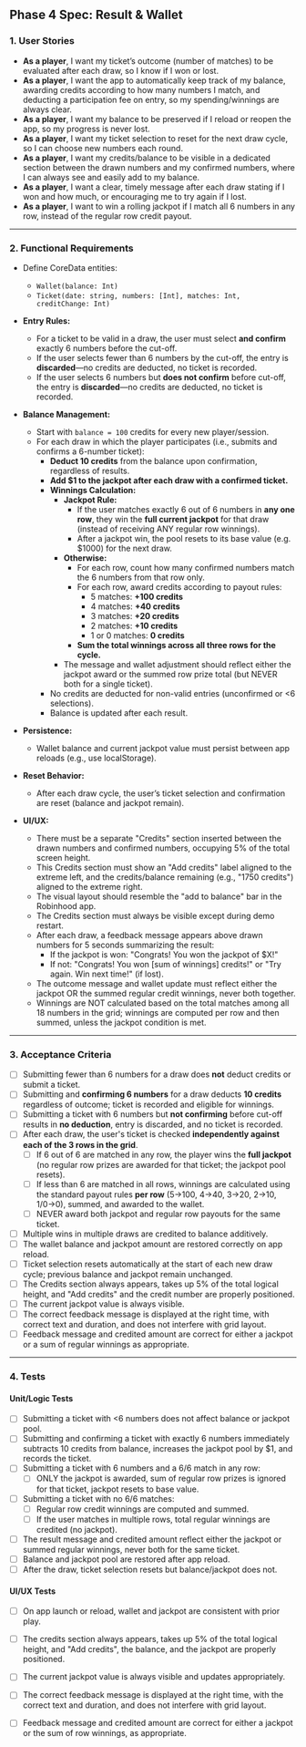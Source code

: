 
## Phase 4 Spec: Result & Wallet

### 1. User Stories

- **As a player**, I want my ticket’s outcome (number of matches) to be evaluated after each draw, so I know if I won or lost.
- **As a player**, I want the app to automatically keep track of my balance, awarding credits according to how many numbers I match, and deducting a participation fee on entry, so my spending/winnings are always clear.
- **As a player**, I want my balance to be preserved if I reload or reopen the app, so my progress is never lost.
- **As a player**, I want my ticket selection to reset for the next draw cycle, so I can choose new numbers each round.
- **As a player**, I want my credits/balance to be visible in a dedicated section between the drawn numbers and my confirmed numbers, where I can always see and easily add to my balance.
- **As a player**, I want a clear, timely message after each draw stating if I won and how much, or encouraging me to try again if I lost.
- **As a player**, I want to win a rolling jackpot if I match all 6 numbers in any row, instead of the regular row credit payout.

---

### 2. Functional Requirements

- Define CoreData entities:
  - `Wallet(balance: Int)`
  - `Ticket(date: string, numbers: [Int], matches: Int, creditChange: Int)`

- **Entry Rules:**
  - For a ticket to be valid in a draw, the user must select **and confirm** exactly 6 numbers before the cut-off.  
  - If the user selects fewer than 6 numbers by the cut-off, the entry is **discarded**—no credits are deducted, no ticket is recorded.
  - If the user selects 6 numbers but **does not confirm** before cut-off, the entry is **discarded**—no credits are deducted, no ticket is recorded.

- **Balance Management:**
  - Start with `balance = 100` credits for every new player/session.
  - For each draw in which the player participates (i.e., submits and confirms a 6-number ticket):
    - **Deduct 10 credits** from the balance upon confirmation, regardless of results.  
    - **Add $1 to the jackpot after each draw with a confirmed ticket.**  
    - **Winnings Calculation:** 
      - **Jackpot Rule:**  
        - If the user matches exactly 6 out of 6 numbers in **any one row**, they win the **full current jackpot** for that draw (instead of receiving ANY regular row winnings).
        - After a jackpot win, the pool resets to its base value (e.g. $1000) for the next draw.
      - **Otherwise:**  
        - For each row, count how many confirmed numbers match the 6 numbers from that row only.
        - For each row, award credits according to payout rules:
          - 5 matches: **+100 credits**
          - 4 matches: **+40 credits**
          - 3 matches: **+20 credits**
          - 2 matches: **+10 credits**
          - 1 or 0 matches: **0 credits**
        - **Sum the total winnings across all three rows for the cycle.**
      - The message and wallet adjustment should reflect either the jackpot award or the summed row prize total (but NEVER both for a single ticket).
    - No credits are deducted for non-valid entries (unconfirmed or <6 selections).
    - Balance is updated after each result.

- **Persistence:**
  - Wallet balance and current jackpot value must persist between app reloads (e.g., use localStorage).

- **Reset Behavior:**
  - After each draw cycle, the user’s ticket selection and confirmation are reset (balance and jackpot remain).

- **UI/UX:**
  - There must be a separate "Credits" section inserted between the drawn numbers and confirmed numbers, occupying 5% of the total screen height.
  - This Credits section must show an "Add credits" label aligned to the extreme left, and the credits/balance remaining (e.g., "1750 credits") aligned to the extreme right.
  - The visual layout should resemble the "add to balance" bar in the Robinhood app.
  - The Credits section must always be visible except during demo restart.
  - After each draw, a feedback message appears above drawn numbers for 5 seconds summarizing the result:
    - If the jackpot is won: "Congrats! You won the jackpot of $X!"
    - If not: "Congrats! You won [sum of winnings] credits!" or "Try again. Win next time!" (if lost).
  - The outcome message and wallet update must reflect either the jackpot OR the summed regular credit winnings, never both together.
  - Winnings are NOT calculated based on the total matches among all 18 numbers in the grid; winnings are computed per row and then summed, unless the jackpot condition is met.

---

### 3. Acceptance Criteria

- [ ] Submitting fewer than 6 numbers for a draw does **not** deduct credits or submit a ticket.
- [ ] Submitting and **confirming 6 numbers** for a draw deducts **10 credits** regardless of outcome; ticket is recorded and eligible for winnings.
- [ ] Submitting a ticket with 6 numbers but **not confirming** before cut-off results in **no deduction**, entry is discarded, and no ticket is recorded.
- [ ] After each draw, the user's ticket is checked **independently against each of the 3 rows in the grid**.
  - [ ] If 6 out of 6 are matched in any row, the player wins the **full jackpot** (no regular row prizes are awarded for that ticket; the jackpot pool resets).
  - [ ] If less than 6 are matched in all rows, winnings are calculated using the standard payout rules **per row** (5→100, 4→40, 3→20, 2→10, 1/0→0), summed, and awarded to the wallet.
  - [ ] NEVER award both jackpot and regular row payouts for the same ticket.
- [ ] Multiple wins in multiple draws are credited to balance additively.
- [ ] The wallet balance and jackpot amount are restored correctly on app reload.
- [ ] Ticket selection resets automatically at the start of each new draw cycle; previous balance and jackpot remain unchanged.
- [ ] The Credits section always appears, takes up 5% of the total logical height, and "Add credits" and the credit number are properly positioned.
- [ ] The current jackpot value is always visible.
- [ ] The correct feedback message is displayed at the right time, with correct text and duration, and does not interfere with grid layout.
- [ ] Feedback message and credited amount are correct for either a jackpot or a sum of regular winnings as appropriate.

---

### 4. Tests

#### Unit/Logic Tests

- [ ] Submitting a ticket with <6 numbers does not affect balance or jackpot pool.
- [ ] Submitting and confirming a ticket with exactly 6 numbers immediately subtracts 10 credits from balance, increases the jackpot pool by $1, and records the ticket.
- [ ] Submitting a ticket with 6 numbers and a 6/6 match in any row:
    - [ ] ONLY the jackpot is awarded, sum of regular row prizes is ignored for that ticket, jackpot resets to base value.
- [ ] Submitting a ticket with no 6/6 matches:
    - [ ] Regular row credit winnings are computed and summed.
    - [ ] If the user matches in multiple rows, total regular winnings are credited (no jackpot).
- [ ] The result message and credited amount reflect either the jackpot or summed regular winnings, never both for the same ticket.
- [ ] Balance and jackpot pool are restored after app reload.
- [ ] After the draw, ticket selection resets but balance/jackpot does not.

#### UI/UX Tests

- [ ] On app launch or reload, wallet and jackpot are consistent with prior play.
- [ ] The credits section always appears, takes up 5% of the total logical height, and "Add credits", the balance, and the jackpot are properly positioned.
- [ ] The current jackpot value is always visible and updates appropriately.
- [ ] The correct feedback message is displayed at the right time, with the correct text and duration, and does not interfere with grid layout.
- [ ] Feedback message and credited amount are correct for either a jackpot or the sum of row winnings, as appropriate.

